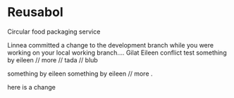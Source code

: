 # Reusabol
Circular food packaging service

Linnea committed a change to the development branch while you were working on your local working branch....
Gilat
Eileen conflict test
something by eileen // more // tada // blub


something by eileen
something by eileen // more
.

here is a change